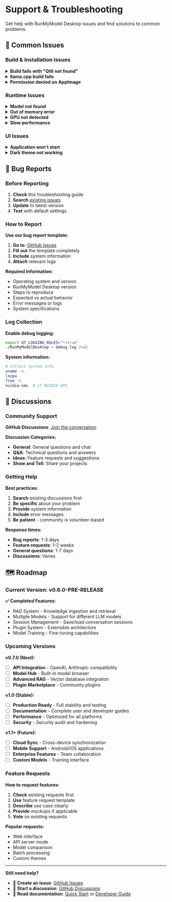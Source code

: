 # Support & Troubleshooting

Get help with RunMyModel Desktop issues and find solutions to common problems.

## 🐛 Common Issues

### Build & Installation Issues

<details>
<summary><strong>Build fails with "Qt6 not found"</strong></summary>

**Problem**: CMake can't find Qt6 installation

**Solutions:**
```bash
# Ubuntu/Debian
sudo apt install qt6-base-dev qt6-tools-dev

# Arch Linux
sudo pacman -S qt6-base qt6-tools

# Set Qt6 path explicitly
export CMAKE_PREFIX_PATH=/usr/lib/x86_64-linux-gnu/cmake/Qt6
```

**Check installation:**
```bash
pkg-config --modversion Qt6Core
```
</details>

<details>
<summary><strong>llama.cpp build fails</strong></summary>

**Problem**: Compilation errors in llama.cpp

**Solutions:**
```bash
# Clean build directory
cd lib/llama.cpp
rm -rf build
mkdir build && cd build

# Rebuild with verbose output
cmake .. -DCMAKE_BUILD_TYPE=Release -DGGML_CUDA=ON
make -j$(nproc) VERBOSE=1
```

**Common fixes:**
- Update CMake: `sudo apt install cmake`
- Install CUDA toolkit for GPU support
- Use older GCC if compatibility issues
</details>

<details>
<summary><strong>Permission denied on AppImage</strong></summary>

**Problem**: Can't execute AppImage file

**Solution:**
```bash
chmod +x RunMyModelDesktop-v0.6.0-PRE-RELEASE-x86_64.AppImage
./RunMyModelDesktop-v0.6.0-PRE-RELEASE-x86_64.AppImage
```
</details>

### Runtime Issues

<details>
<summary><strong>Model not found</strong></summary>

**Problem**: "Model file not found" error

**Solutions:**
```bash
# Download TinyLlama model
mkdir -p models
wget https://huggingface.co/TheBloke/TinyLlama-1.1B-Chat-v1.0-GGUF/resolve/main/tinyllama-1.1b-chat-v1.0.Q4_K_M.gguf -O models/tinyllama.gguf

# Check file exists
ls -la models/
file models/tinyllama.gguf
```

**Verify model:**
- File size should be ~638MB
- Format should be GGUF
- Check file permissions
</details>

<details>
<summary><strong>Out of memory error</strong></summary>

**Problem**: Application crashes with memory errors

**Solutions:**
```bash
# Check available memory
free -h

# Use smaller model
wget https://huggingface.co/TheBloke/TinyLlama-1.1B-Chat-v1.0-GGUF/resolve/main/tinyllama-1.1b-chat-v1.0.Q2_K.gguf -O models/tinyllama-small.gguf

# Increase swap space
sudo fallocate -l 4G /swapfile
sudo chmod 600 /swapfile
sudo mkswap /swapfile
sudo swapon /swapfile
```

**Memory requirements:**
- TinyLlama-1.1B: 2GB RAM minimum
- Llama-2-7B: 8GB RAM minimum
- GPU models: Additional VRAM needed
</details>

<details>
<summary><strong>GPU not detected</strong></summary>

**Problem**: CUDA/GPU acceleration not working

**Solutions:**
```bash
# Check NVIDIA driver
nvidia-smi

# Install CUDA toolkit
sudo apt install nvidia-cuda-toolkit

# Rebuild with CUDA support
cd lib/llama.cpp
rm -rf build && mkdir build && cd build
cmake .. -DGGML_CUDA=ON
make -j$(nproc)

# Test CUDA
./RunMyModelDesktop --test-cuda
```

**Troubleshooting:**
- Verify NVIDIA driver installation
- Check CUDA version compatibility
- Ensure GPU has sufficient VRAM
</details>

<details>
<summary><strong>Slow performance</strong></summary>

**Problem**: Very slow token generation

**Solutions:**
```bash
# Enable GPU acceleration
./RunMyModelDesktop --gpu-only

# Use optimized build
export CFLAGS="-O3 -march=native"
export CXXFLAGS="-O3 -march=native"

# Reduce context length
# In settings: Max Tokens = 512

# Use quantized model
# Download Q4_K_M or Q2_K versions
```

**Performance tips:**
- Close other applications
- Use SSD storage for models
- Enable hardware acceleration
- Use appropriate model size
</details>

### UI Issues

<details>
<summary><strong>Application won't start</strong></summary>

**Problem**: GUI doesn't appear or crashes immediately

**Solutions:**
```bash
# Run from terminal for error messages
./RunMyModelDesktop

# Check Qt6 installation
ldd ./RunMyModelDesktop | grep Qt

# Install missing dependencies
sudo apt install libqt6gui6 libqt6widgets6 libqt6core6

# Run with debug output
QT_LOGGING_RULES="*=true" ./RunMyModelDesktop
```
</details>

<details>
<summary><strong>Dark theme not working</strong></summary>

**Problem**: Interface appears in light theme

**Solutions:**
- Check system theme settings
- Restart application
- Clear configuration: `rm -rf ~/.config/RunMyModel/`
- Force theme: `QT_STYLE_OVERRIDE=dark ./RunMyModelDesktop`
</details>

## 🐛 Bug Reports

### Before Reporting

1. **Check** this troubleshooting guide
2. **Search** [existing issues](https://github.com/NAME9390/RunMyModel/issues)
3. **Update** to latest version
4. **Test** with default settings

### How to Report

**Use our bug report template:**

1. **Go to**: [GitHub Issues](https://github.com/NAME9390/RunMyModel/issues/new?template=bug_report.md)
2. **Fill out** the template completely
3. **Include** system information
4. **Attach** relevant logs

**Required Information:**
- Operating system and version
- RunMyModel Desktop version
- Steps to reproduce
- Expected vs actual behavior
- Error messages or logs
- System specifications

### Log Collection

**Enable debug logging:**
```bash
export QT_LOGGING_RULES="*=true"
./RunMyModelDesktop > debug.log 2>&1
```

**System information:**
```bash
# Collect system info
uname -a
lscpu
free -h
nvidia-smi  # if NVIDIA GPU
```

## 💬 Discussions

### Community Support

**GitHub Discussions**: [Join the conversation](https://github.com/NAME9390/RunMyModel/discussions)

**Discussion Categories:**
- **General**: General questions and chat
- **Q&A**: Technical questions and answers
- **Ideas**: Feature requests and suggestions
- **Show and Tell**: Share your projects

### Getting Help

**Best practices:**
1. **Search** existing discussions first
2. **Be specific** about your problem
3. **Provide** system information
4. **Include** error messages
5. **Be patient** - community is volunteer-based

**Response times:**
- **Bug reports**: 1-3 days
- **Feature requests**: 1-2 weeks
- **General questions**: 1-7 days
- **Discussions**: Varies

## 🗺️ Roadmap

### Current Version: v0.6.0-PRE-RELEASE

**✅ Completed Features:**
- RAG System - Knowledge ingestion and retrieval
- Multiple Models - Support for different LLM models
- Session Management - Save/load conversation sessions
- Plugin System - Extensible architecture
- Model Training - Fine-tuning capabilities

### Upcoming Versions

**v0.7.0 (Next):**
- [ ] **API Integration** - OpenAI, Anthropic compatibility
- [ ] **Model Hub** - Built-in model browser
- [ ] **Advanced RAG** - Vector database integration
- [ ] **Plugin Marketplace** - Community plugins

**v1.0 (Stable):**
- [ ] **Production Ready** - Full stability and testing
- [ ] **Documentation** - Complete user and developer guides
- [ ] **Performance** - Optimized for all platforms
- [ ] **Security** - Security audit and hardening

**v1.1+ (Future):**
- [ ] **Cloud Sync** - Cross-device synchronization
- [ ] **Mobile Support** - Android/iOS applications
- [ ] **Enterprise Features** - Team collaboration
- [ ] **Custom Models** - Training interface

### Feature Requests

**How to request features:**
1. **Check** existing requests first
2. **Use** feature request template
3. **Describe** use case clearly
4. **Provide** mockups if applicable
5. **Vote** on existing requests

**Popular requests:**
- Web interface
- API server mode
- Model comparison
- Batch processing
- Custom themes

---

**Still need help?** 
- 📧 **Create an issue**: [GitHub Issues](https://github.com/NAME9390/RunMyModel/issues/new)
- 💬 **Start a discussion**: [GitHub Discussions](https://github.com/NAME9390/RunMyModel/discussions)
- 📖 **Read documentation**: [Quick Start](../quick-start/) or [Developer Guide](../developer/)
